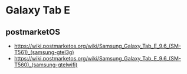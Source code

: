 # Galaxy Tab E
## postmarketOS
- https://wiki.postmarketos.org/wiki/Samsung_Galaxy_Tab_E_9.6_(SM-T561)_(samsung-gtel3g)
- https://wiki.postmarketos.org/wiki/Samsung_Galaxy_Tab_E_9.6_(SM-T560)_(samsung-gtelwifi)
